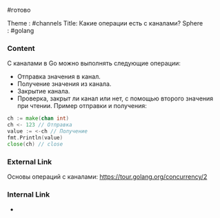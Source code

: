 #готово 

Theme : #channels
Title: Какие операции есть с каналами?
Sphere : #golang

### Content

С каналами в Go можно выполнять следующие операции: 
- Отправка значения в канал. 
- Получение значения из канала. 
- Закрытие канала. 
- Проверка, закрыт ли канал или нет, с помощью второго значения при чтении. Пример отправки и получения:

```go
ch := make(chan int)
ch <- 123 // Отправка
value := <-ch // Получение
fmt.Println(value)
close(ch) // close
```
### External Link

Основы операций с каналами: https://tour.golang.org/concurrency/2

### Internal Link

- 